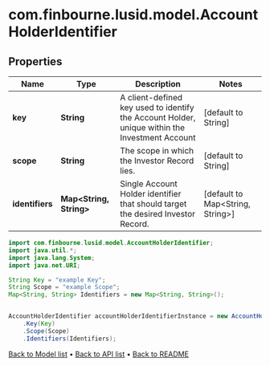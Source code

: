 # com.finbourne.lusid.model.AccountHolderIdentifier

## Properties

Name | Type | Description | Notes
------------ | ------------- | ------------- | -------------
**key** | **String** | A client-defined key used to identify the Account Holder, unique within the Investment Account | [default to String]
**scope** | **String** | The scope in which the Investor Record lies. | [default to String]
**identifiers** | **Map&lt;String, String&gt;** | Single Account Holder identifier that should target the desired Investor Record. | [default to Map<String, String>]

```java
import com.finbourne.lusid.model.AccountHolderIdentifier;
import java.util.*;
import java.lang.System;
import java.net.URI;

String Key = "example Key";
String Scope = "example Scope";
Map<String, String> Identifiers = new Map<String, String>();


AccountHolderIdentifier accountHolderIdentifierInstance = new AccountHolderIdentifier()
    .Key(Key)
    .Scope(Scope)
    .Identifiers(Identifiers);
```


[Back to Model list](../README.md#documentation-for-models) &#8226; [Back to API list](../README.md#documentation-for-api-endpoints) &#8226; [Back to README](../README.md)
